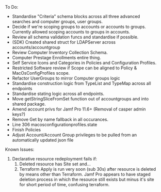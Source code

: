 To Do:

- Standardise "Criteria" schema blocks across all three advanced searches and computer groups, user groups.
- Decide if we're scoping groups to accounts or accounts to groups. Currently allowed scoping accounts to groups in accounts.
- Review all schema validation funcs and standardise if possible. 
- (SDK) Created shared struct for LDAPServer across accounts/accountgroup
- Review Computer Inventory Collection Schema.
- Computer Prestage Enrollments entire thing.
- Self Service Icons and Categories in Policies and Configuration Profiles.
- Restricted Software review if Scope can be aligned to Policy & MacOsConfigProfiles scope.
- Refactor UserGroups to mirror Computer groups logic
- Standardise construction logic from TypeList and TypeMap across all endpoints
- Standardise stating logic across all endpoints.
- Move getStringSliceFromSet function out of accountgroups and into shared package.
- Amend account privs for Jamf Pro 11.6+ (Removal of casper admin keys?)
- Remove Get by name fallback in all occurances.
- Line 306 macosconfigurationprofiles.state
- Finish Policies
- Adjust Account/Account Group privileges to be pulled from an automatically updated json file

Known Issues:
1. Declarative resource redeployment fails if: 
    1. Deleted resource has Site set and...
    2. Terraform Apply is run very soon (sub 30s) after resource is deleted by means other than Terraform. Jamf Pro appears to have staged deletion process in which the resource still exists but minus it's site for short period of time, confusing terraform.
